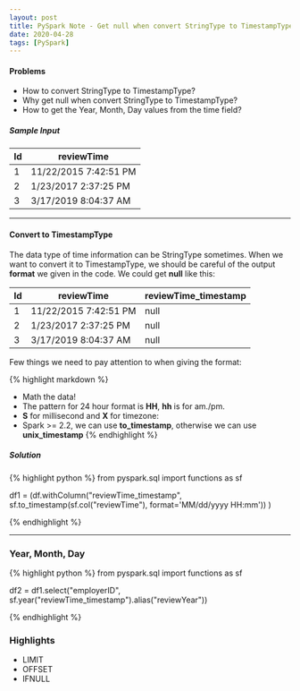 ```yaml
---
layout: post
title: PySpark Note - Get null when convert StringType to TimestampType
date: 2020-04-28
tags: [PySpark]
---
```


#### Problems ####
* How to convert StringType to TimestampType?
* Why get null when convert StringType to TimestampType?
* How to get the Year, Month, Day values from the time field?

##### Sample Input #####
| Id | reviewTime            |  
|----|-----------------------|
| 1  |  11/22/2015 7:42:51 PM|   
| 2  |  1/23/2017 2:37:25 PM |
| 3  |  3/17/2019 8:04:37 AM |

***

#### Convert to TimestampType ####
The data type of time information can be StringType sometimes.
When we want to convert it to TimestampType, we should be careful of the output **format** we given in the code.
We could get **null** like this:

| Id | reviewTime            | reviewTime_timestamp |
|----|-----------------------|----------------------|
| 1  |  11/22/2015 7:42:51 PM|   null               |
| 2  |  1/23/2017 2:37:25 PM |   null               |
| 3  |  3/17/2019 8:04:37 AM |   null               |

Few things we need to pay attention to when giving the format:

{% highlight markdown %}
* Math the data!
* The pattern for 24 hour format is **HH**, **hh** is for am./pm.
* **S** for millisecond and **X** for timezone:
* Spark >= 2.2, we can use **to_timestamp**, otherwise we can use **unix_timestamp**
{% endhighlight %}

##### Solution #####

{% highlight python %}
from pyspark.sql import functions as sf

df1 = (df.withColumn("reviewTime_timestamp",
       sf.to_timestamp(sf.col("reviewTime"), format='MM/dd/yyyy HH:mm'))
      )

{% endhighlight %}

***

### Year, Month, Day ###

{% highlight python %}
from pyspark.sql import functions as sf

df2 = df1.select("employerID",
                sf.year("reviewTime_timestamp").alias("reviewYear"))

{% endhighlight %}


### Highlights ###
* LIMIT
* OFFSET
* IFNULL
